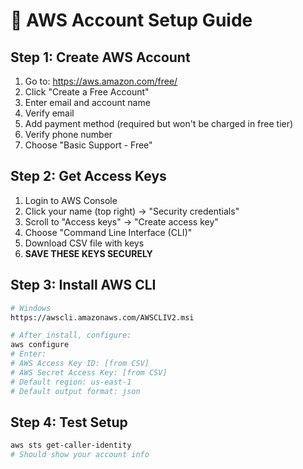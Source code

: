# 🚀 AWS Account Setup Guide

## Step 1: Create AWS Account
1. Go to: https://aws.amazon.com/free/
2. Click "Create a Free Account"
3. Enter email and account name
4. Verify email
5. Add payment method (required but won't be charged in free tier)
6. Verify phone number
7. Choose "Basic Support - Free"

## Step 2: Get Access Keys
1. Login to AWS Console
2. Click your name (top right) → "Security credentials"
3. Scroll to "Access keys" → "Create access key"
4. Choose "Command Line Interface (CLI)"
5. Download CSV file with keys
6. **SAVE THESE KEYS SECURELY**

## Step 3: Install AWS CLI
```bash
# Windows
https://awscli.amazonaws.com/AWSCLIV2.msi

# After install, configure:
aws configure
# Enter:
# AWS Access Key ID: [from CSV]
# AWS Secret Access Key: [from CSV]  
# Default region: us-east-1
# Default output format: json
```

## Step 4: Test Setup
```bash
aws sts get-caller-identity
# Should show your account info
```